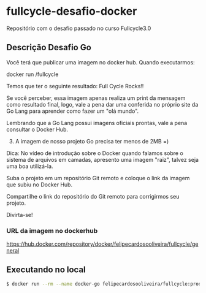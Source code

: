 # fullcycle-desafio-docker
Repositório com o desafio passado no curso Fullcycle3.0

## Descrição Desafio Go

Você terá que publicar uma imagem no docker hub. Quando executarmos:

docker run <seu-user>/fullcycle

Temos que ter o seguinte resultado: Full Cycle Rocks!!

Se você perceber, essa imagem apenas realiza um print da mensagem como resultado final, logo, vale a pena dar uma conferida no próprio site da Go Lang para aprender como fazer um "olá mundo".

Lembrando que a Go Lang possui imagens oficiais prontas, vale a pena consultar o Docker Hub.

3) A imagem de nosso projeto Go precisa ter menos de 2MB =)

Dica: No vídeo de introdução sobre o Docker quando falamos sobre o sistema de arquivos em camadas, apresento uma imagem "raiz", talvez seja uma boa utilizá-la.

Suba o projeto em um repositório Git remoto e coloque o link da imagem que subiu no Docker Hub.

Compartilhe o link do repositório do Git remoto para corrigirmos seu projeto.

Divirta-se!

### URL da imagem no dockerhub

https://hub.docker.com/repository/docker/felipecardosooliveira/fullcycle/general

## Executando no local

```bash
$ docker run --rm --name docker-go felipecardosooliveira/fullcycle:prod


